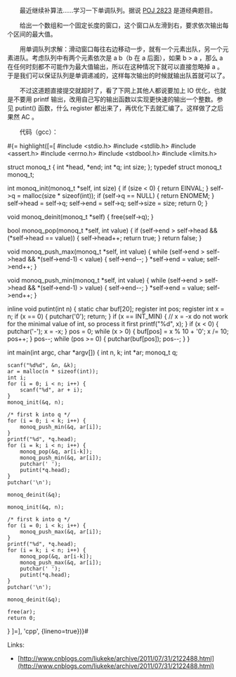　　最近继续补算法……学习一下单调队列。据说 [POJ 2823](http://poj.org/problem?id=2823) 是道经典题目。

　　给出一个数组和一个固定长度的窗口，这个窗口从左滑到右，要求依次输出每个区间的最大值。

　　用单调队列求解：滑动窗口每往右边移动一步，就有一个元素出队，另一个元素进队。考虑队列中有两个元素依次是 a b（b 在 a 后面），如果 b > a ，那么 a 在任何时刻都不可能作为最大值输出，所以在这种情况下就可以直接忽略掉 a 。于是我们可以保证队列是单调递减的，这样每次输出的时候就输出队首就可以了。

　　不过这道题直接提交就超时了，看了下网上其他人都说要加上 IO 优化，也就是不要用 printf 输出，改用自己写的输出函数以实现更快速的输出一个整数。参见 putint() 函数，什么 register 都出来了，再优化下去就汇编了。这样做了之后果然 AC 。

　　代码（gcc）：

#{= highlight([=[
#include <stdio.h>
#include <stdlib.h>
#include <assert.h>
#include <errno.h>
#include <stdbool.h>
#include <limits.h>

struct monoq_t {
	int *head, *end;
	int *q;
	int size;
};
typedef struct monoq_t monoq_t;

int monoq_init(monoq_t *self, int size)
{
	if (size < 0) {
		return EINVAL;
	}
	self->q = malloc(size * sizeof(int));
	if (self->q == NULL) {
		return ENOMEM;
	}
	self->head = self->q;
	self->end = self->q;
	self->size = size;
	return 0;
}

void monoq_deinit(monoq_t *self)
{
	free(self->q);
}

bool monoq_pop(monoq_t *self, int value)
{
	if (self->end > self->head && (*self->head == value)) {
		self->head++;
		return true;
	}
	return false;
}

void monoq_push_max(monoq_t *self, int value)
{
	while (self->end > self->head && *(self->end-1) < value) {
		self->end--;
	}
	*self->end = value;
	self->end++;
}

void monoq_push_min(monoq_t *self, int value)
{
	while (self->end > self->head && *(self->end-1) > value) {
		self->end--;
	}
	*self->end = value;
	self->end++;
}

inline void putint(int n)
{
	static char buf[20];
	register int pos;
	register int x = n;
	if (x == 0) {
		putchar('0');
		return;
	}
	if (x == INT_MIN) { // x = -x do not work for the minimal value of int, so process it first
		printf("%d", x);
	}
	if (x < 0) {
		putchar('-');
		x = -x;
	}
	pos = 0;
	while (x > 0) {
		buf[pos] = x % 10 + '0';
		x /= 10;
		pos++;
	}
	pos--;
	while (pos >= 0) {
		putchar(buf[pos]);
		pos--;
	}
}

int main(int argc, char *argv[])
{
	int n, k;
	int *ar;
	monoq_t q;

	scanf("%d%d", &n, &k);
	ar = malloc(n * sizeof(int));
	int i;
	for (i = 0; i < n; i++) {
		scanf("%d", ar + i);
	}
	monoq_init(&q, n);

	/* first k into q */
	for (i = 0; i < k; i++) {
		monoq_push_min(&q, ar[i]);
	}
	printf("%d", *q.head);
	for (i = k; i < n; i++) {
		monoq_pop(&q, ar[i-k]);
		monoq_push_min(&q, ar[i]);
		putchar(' ');
		putint(*q.head);
	}
	putchar('\n');

	monoq_deinit(&q);

	monoq_init(&q, n);

	/* first k into q */
	for (i = 0; i < k; i++) {
		monoq_push_max(&q, ar[i]);
	}
	printf("%d", *q.head);
	for (i = k; i < n; i++) {
		monoq_pop(&q, ar[i-k]);
		monoq_push_max(&q, ar[i]);
		putchar(' ');
		putint(*q.head);
	}
	putchar('\n');

	monoq_deinit(&q);

	free(ar);
	return 0;
}
]=], 'cpp', {lineno=true})}#

Links:

* [http://www.cnblogs.com/liukeke/archive/2011/07/31/2122488.html](http://www.cnblogs.com/liukeke/archive/2011/07/31/2122488.html)
